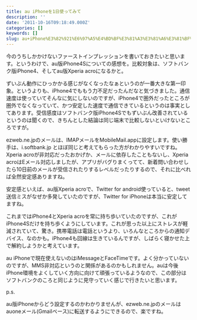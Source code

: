 ```yaml
---
title: au iPhoneを1日使ってみて
description: ''
date: '2011-10-16T09:18:49.000Z'
categories: []
keywords: []
slug: au+iPhone%E3%82%921%E6%97%A5%E4%BD%BF%E3%81%A3%E3%81%A6%E3%81%BF%E3%81%A6
---
```

今のうちしかかけないファーストインプレッションを書いておきたいと思います。というわけで、au版iPhone4Sについての感想を。比較対象は、ソフトバンク版iPhone4、そしてau版Xperia acroになるかと。

ずいぶん動作にひっかかる感じがなくなったなぁというのが一番大きな第一印象。というよりも、iPhone4でももう力不足だったんだなと気づきました。通信速度は使っていてそんなに気にしないのですが、iPhone4で圏外だったところが圏外でなくなっていて、かつ安定した速度で通信できているというのは事実としてあります。受信感度はソフトバンク版iPhone4Sでもずいぶん改善されているというのは聞くので、きちんとした結論は同じ端末で比較しないといけないところですが。

ezweb.ne.jpのメールは、IMAPメールをMobileMail.appに設定します。使い勝手は、i.softbank.jp とほぼ同じと考えてもらった方がわかりやすいですね。Xperia acroが非対応だったおかげか、メールに依存したこともないし、Xperia acroはEメール対応しましたが、アプリがバグりまくってて、新着問い合わせしたら10日前のメールが受信されたりするレベルだったりするので、それに比べれば全然安定感ありますね。

安定感といえば、au版Xperia acroで、Twitter for android使っていると、tweet送信ミスがなぜか多発していたのですが、Twitter for iPhoneは本当に安定してますね。

これまではiPhone4とXperia acroを常に持ち歩いていたのですが、これがiPhone4Sだけを持ち歩くようにしています。これが思った以上にストレスが軽減されていて、驚き。携帯電話は電話というより、いろんなところからの通知デバイス、なのかも。iPhone4も回線は生きているんですが、しばらく寝かせた上で解約しようかと考えています。

au iPhoneで現在使えないのはiMessageとFaceTimeです。よく分かっていないのですが、MMS非対応というのと関係があるのかもしれません。auは今後iPhone環境をよくしていく方向に向けて頑張っているようなので、この部分はソフトバンクのころと同じように見守っていく感じで行きたいと思います。

p.s.

au版iPhoneからどう設定するのかわかりませんが、ezweb.ne.jpのメールは auoneメール(Gmailベース)に転送するようにできるので、楽ですね。